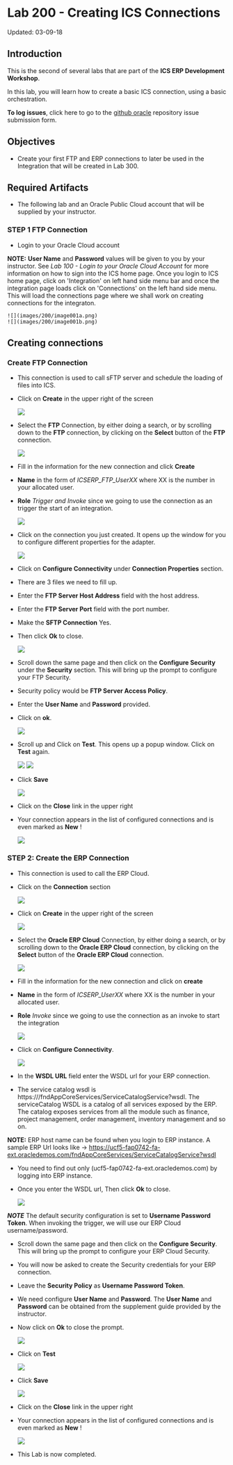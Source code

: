 # Lab 200 - Creating ICS Connections

Updated: 03-09-18

## Introduction

This is the second of several labs that are part of the **ICS ERP Development Workshop**.

In this lab, you will learn how to create a basic ICS connection, using a basic orchestration.

**To log issues**, click here to go to the [github oracle](https://github.com/oracle/learning-library/issues/new) repository issue submission form.

## Objectives

- Create your first FTP and ERP connections to later be used in the Integration that will be created in Lab 300.

## Required Artifacts

- The following lab and an Oracle Public Cloud account that will be supplied by your instructor.

### **STEP 1** FTP Connection

- Login to your Oracle Cloud account

**NOTE:** **User Name** and **Password** values will be given to you by your instructor. See _Lab 100 - Login to your Oracle Cloud Account_ for more information on how to sign into the ICS home page. Once you login to ICS home page, click on 'Integration' on left hand side menu bar and once the integration page loads click on 'Connections' on the left hand side menu. This will load the connections page where we shall work on creating connections for the integraton.

	![](images/200/image001a.png)
	![](images/200/image001b.png)

## Creating connections

### Create FTP Connection

- This connection is used to call sFTP server and schedule the loading of files into ICS.

- Click on **Create** in the upper right of the screen

	![](images/200/image003.png)

- Select the **FTP** Connection, by either doing a search, or by scrolling down to the **FTP** connection, by clicking on the **Select** button of the **FTP** connection.

	![](images/200/image139.png)

- Fill in the information for the new connection and click **Create**

- **Name** in the form of _ICSERP_FTP_UserXX_ where XX is the number in your allocated user.
- **Role** _Trigger and Invoke_ since we going to use the connection as an trigger the start of an integration.

	![](images/200/image148.png)

- Click on the connection you just created. It opens up the window for you to configure different properties for the adapter.

	![](images/200/image1000.png)

- Click on **Configure Connectivity** under **Connection Properties** section.

- There are 3 files we need to fill up.

- Enter the **FTP Server Host Address** field with the host address.

- Enter the **FTP Server Port** field with the port number.

- Make the **SFTP Connection** Yes.

- Then click **Ok** to close.

	![](images/200/image149.png)

- Scroll down the same page and then click on the **Configure Security** under the **Security** section. This will bring up the prompt to configure your FTP Security.

- Security policy would be **FTP Server Access Policy**.

- Enter the **User Name** and **Password** provided.

- Click on **ok**.

	![](images/200/image150.png)

- Scroll up and Click on **Test**. This opens up a popup window. Click on **Test** again.

	![](images/200/image007.png)
	![](images/200/image151.png)

- Click **Save**

	![](images/200/image008.png)

- Click on the **Close** link in the upper right

- Your connection appears in the list of configured connections and is even marked as **New** !

	![](images/200/image151a.png)

### **STEP 2**: Create the ERP Connection

- This connection is used to call the ERP Cloud.

- Click on the **Connection** section

	![](images/200/image001b.png)

- Click on **Create** in the upper right of the screen

	![](images/200/image003.png)

- Select the **Oracle ERP Cloud** Connection, by either doing a search, or by scrolling down to the **Oracle ERP Cloud** connection, by clicking on the **Select** button of the **Oracle ERP Cloud** connection.

	![](images/200/image139a.png)

- Fill in the information for the new connection and click on **create**

- **Name** in the form of _ICSERP_UserXX_ where XX is the number in your allocated user.
- **Role** _Invoke_ since we going to use the connection as an invoke to start the integration

	![](images/200/image145a.png)

- Click on **Configure Connectivity**.

	![](images/200/image141.png)

- In the **WSDL URL** field enter the WSDL url for your ERP connection.

- The service catalog wsdl is https://<ERP Host Name>/fndAppCoreServices/ServiceCatalogService?wsdl. The serviceCatalog WSDL is a catalog of all services exposed by the ERP. The catalog exposes services from all the module such as finance, project management, order management, inventory management and so on.

**NOTE:** ERP host name can be found when you login to ERP instance. A sample ERP Url looks like -> https://ucf5-fap0742-fa-ext.oracledemos.com/fndAppCoreServices/ServiceCatalogService?wsdl

- You need to find out only (ucf5-fap0742-fa-ext.oracledemos.com) by logging into ERP instance.

- Once you enter the WSDL url, Then click **Ok** to close.

	![](images/200/image146.png)

***NOTE*** The default security configuration is set to **Username Password Token**. When invoking the trigger, we will use our ERP Cloud username/password.

- Scroll down the same page and then click on the **Configure Security**. This will bring up the prompt to configure your ERP Cloud Security.

- You will now be asked to create the Security credentials for your ERP connection.

- Leave the **Security Policy** as **Username Password Token**.

- We need configure **User Name** and **Password**. The **User Name** and **Password** can be obtained from the supplement guide provided by the instructor.

- Now click on **Ok** to close the prompt.

	![](images/200/image154.png)

- Click on **Test**

	![](images/200/image007a.png)

- Click **Save**

	![](images/200/image008a.png)

- Click on the **Close** link in the upper right

- Your connection appears in the list of configured connections and is even marked as **New** !

	![](images/200/image151b.png)

- This Lab is now completed.